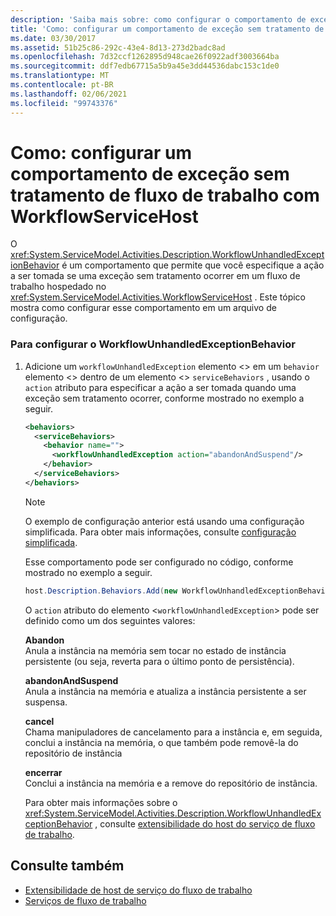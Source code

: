 ```yaml
---
description: 'Saiba mais sobre: como configurar o comportamento de exceção sem tratamento do fluxo de trabalho com o WorkflowServiceHost'
title: 'Como: configurar um comportamento de exceção sem tratamento de fluxo de trabalho com WorkflowServiceHost'
ms.date: 03/30/2017
ms.assetid: 51b25c86-292c-43e4-8d13-273d2badc8ad
ms.openlocfilehash: 7d32ccf1262895d948cae26f0922adf3003664ba
ms.sourcegitcommit: ddf7edb67715a5b9a45e3dd44536dabc153c1de0
ms.translationtype: MT
ms.contentlocale: pt-BR
ms.lasthandoff: 02/06/2021
ms.locfileid: "99743376"
---
```

# <a name="how-to-configure-workflow-unhandled-exception-behavior-with-workflowservicehost"></a>Como: configurar um comportamento de exceção sem tratamento de fluxo de trabalho com WorkflowServiceHost

O <xref:System.ServiceModel.Activities.Description.WorkflowUnhandledExceptionBehavior> é um comportamento que permite que você especifique a ação a ser tomada se uma exceção sem tratamento ocorrer em um fluxo de trabalho hospedado no <xref:System.ServiceModel.Activities.WorkflowServiceHost> . Este tópico mostra como configurar esse comportamento em um arquivo de configuração.  
  
### <a name="to-configure-workflowunhandledexceptionbehavior"></a>Para configurar o WorkflowUnhandledExceptionBehavior  
  
1. Adicione um `workflowUnhandledException` elemento <> em um `behavior` elemento <> dentro de um elemento <> `serviceBehaviors` , usando o `action` atributo para especificar a ação a ser tomada quando uma exceção sem tratamento ocorrer, conforme mostrado no exemplo a seguir.  
  
    ```xml  
    <behaviors>  
      <serviceBehaviors>  
        <behavior name="">  
          <workflowUnhandledException action="abandonAndSuspend"/>
        </behavior>  
      </serviceBehaviors>  
    </behaviors>  
    ```  
  
    > [!NOTE]
    > O exemplo de configuração anterior está usando uma configuração simplificada. Para obter mais informações, consulte [configuração simplificada](../simplified-configuration.md).  
  
     Esse comportamento pode ser configurado no código, conforme mostrado no exemplo a seguir.  
  
    ```csharp  
    host.Description.Behaviors.Add(new WorkflowUnhandledExceptionBehavior { Action = WorkflowUnhandledExceptionAction.AbandonAndSuspend });  
    ```  
  
     O `action` atributo do elemento <`workflowUnhandledException`> pode ser definido como um dos seguintes valores:  
  
     **Abandon**  
     Anula a instância na memória sem tocar no estado de instância persistente (ou seja, reverta para o último ponto de persistência).  
  
     **abandonAndSuspend**  
     Anula a instância na memória e atualiza a instância persistente a ser suspensa.  
  
     **cancel**  
     Chama manipuladores de cancelamento para a instância e, em seguida, conclui a instância na memória, o que também pode removê-la do repositório de instância  
  
     **encerrar**  
     Conclui a instância na memória e a remove do repositório de instância.  
  
     Para obter mais informações sobre o <xref:System.ServiceModel.Activities.Description.WorkflowUnhandledExceptionBehavior> , consulte [extensibilidade do host do serviço de fluxo de trabalho](workflow-service-host-extensibility.md).  
  
## <a name="see-also"></a>Consulte também

- [Extensibilidade de host de serviço do fluxo de trabalho](workflow-service-host-extensibility.md)
- [Serviços de fluxo de trabalho](workflow-services.md)

